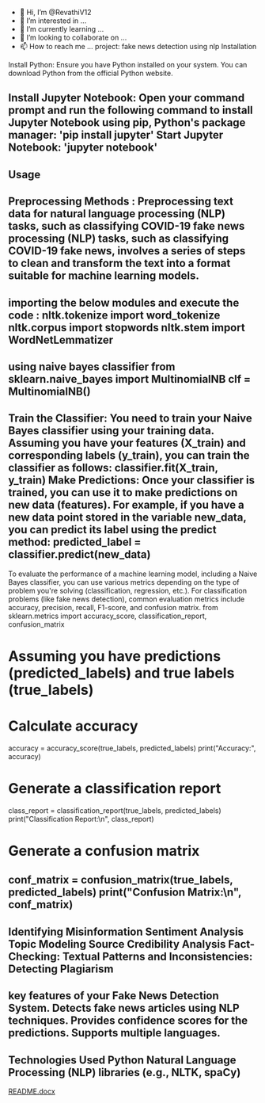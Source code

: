 - 👋 Hi, I’m @RevathiV12
- 👀 I’m interested in ...
- 🌱 I’m currently learning ...
- 💞️ I’m looking to collaborate on ...
- 📫 How to reach me ...
project: fake news detection using nlp
 Installation

 Install Python:
Ensure you have Python installed on your system. You can download Python from the official Python website.

Install Jupyter Notebook:
Open your command prompt and run the following command to install Jupyter Notebook using pip, Python's package manager:
'pip install jupyter'
Start Jupyter Notebook: 'jupyter notebook'
-------
Usage
-------
Preprocessing Methods :
Preprocessing text data for natural language processing (NLP) tasks, such as classifying COVID-19 fake news processing (NLP) tasks, such as classifying COVID-19 fake news, involves a series of steps to clean and transform the text into a format suitable for machine learning models.
-----------------------------------
importing the below modules and execute the code :
 nltk.tokenize import word_tokenize
 nltk.corpus import stopwords
 nltk.stem import WordNetLemmatizer
 -----------------------------------
using naive bayes classifier
from sklearn.naive_bayes import MultinomialNB
clf = MultinomialNB()
--------------------------------
Train the Classifier:
You need to train your Naive Bayes classifier using your training data. Assuming you have your features (X_train) and corresponding labels (y_train), you can train the classifier as follows:
classifier.fit(X_train, y_train)
Make Predictions:
Once your classifier is trained, you can use it to make predictions on new data (features). For example, if you have a new data point stored in the variable new_data, you can predict its label using the predict method:
predicted_label = classifier.predict(new_data)
-----------------------------------------
To evaluate the performance of a machine learning model, including a Naive Bayes classifier, you can use various metrics depending on the type of problem you're solving (classification, regression, etc.). For classification problems (like fake news detection), common evaluation metrics include accuracy, precision, recall, F1-score, and confusion matrix.
from sklearn.metrics import accuracy_score, classification_report, confusion_matrix
# Assuming you have predictions (predicted_labels) and true labels (true_labels)
# Calculate accuracy
accuracy = accuracy_score(true_labels, predicted_labels)
print("Accuracy:", accuracy)
# Generate a classification report
class_report = classification_report(true_labels, predicted_labels)
print("Classification Report:\n", class_report)
# Generate a confusion matrix
conf_matrix = confusion_matrix(true_labels, predicted_labels)
print("Confusion Matrix:\n", conf_matrix)
----------------------------------------------------------------------
Identifying Misinformation
Sentiment Analysis
Topic Modeling
Source Credibility Analysis
Fact-Checking:
Textual Patterns and Inconsistencies:
Detecting Plagiarism
-----------------------------
key features of your Fake News Detection System.
Detects fake news articles using NLP techniques.
Provides confidence scores for the predictions.
Supports multiple languages.
---------------------------------------------
Technologies Used
Python
Natural Language Processing (NLP) libraries (e.g., NLTK, spaCy)
-------------------------------------------------------





[README.docx](https://github.com/RevathiV12/RevathiV12/files/13218676/README.docx)
